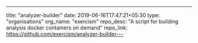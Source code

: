 ---
title: "analyzer-builder"
date: 2019-06-16T17:47:21+05:30
type: "organisations"
org_name: "exercism"
repo_desc: "A script for building analysis docker containers on demand"
repo_link: https://github.com/exercism/analyzer-builder---